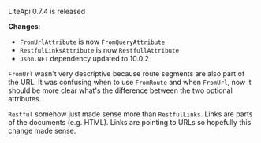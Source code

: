 ﻿---
Author: stanac
CreatedDate: 2017-05-07
Title: Release 0.7.4
RenderTitle: true
IsHtml: false
Id: release-0_7_4
RenderShort: True
---

LiteApi 0.7.4 is released

<!-- short end -->

**Changes**:
- `FromUrlAttribute` is now `FromQueryAttribute`
- `RestfulLinksAttribute` is now `RestfullAttribute`
- `Json.NET` dependency updated to 10.0.2

`FromUrl` wasn't very descriptive because route segments are also
part of the URL. It was confusing when to use `FromRoute` and when
`FromUrl`, now it should be more clear what's the difference between
the two optional attributes.

`Restful` somehow just made sense more than `RestfulLinks`. Links
are parts of the documents (e.g. HTML). Links are pointing to URLs 
so hopefully this change made sense.